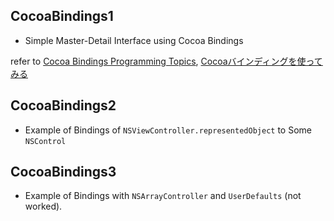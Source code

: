 ## CocoaBindings1

- Simple Master-Detail Interface using Cocoa Bindings
  
refer to [Cocoa Bindings Programming Topics](https://developer.apple.com/library/archive/documentation/Cocoa/Conceptual/CocoaBindings/CocoaBindings.html#//apple_ref/doc/uid/10000167-BBCFBCAG), [Cocoaバインディングを使ってみる](http://web.dormousesf.com/prog/CBSample/page.html)


## CocoaBindings2

- Example of Bindings of `NSViewController.representedObject` to Some `NSControl`
  
## CocoaBindings3

- Example of Bindings with `NSArrayController` and `UserDefaults` (not worked).
  